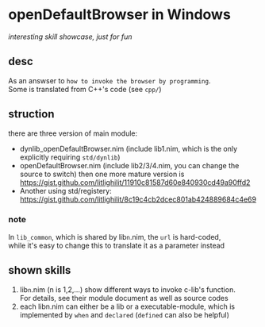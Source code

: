 # openDefaultBrowser in Windows
_interesting skill showcase, just for fun_

## desc
As an answser to `how to invoke the browser by programming`.  
Some is translated from C++'s code (see `cpp/`)

## struction
there are three version of main module:

- dynlib_openDefaultBrowser.nim (include lib1.nim, which is the only explicitly requiring `std/dynlib`)
- openDefaultBrowser.nim (include lib2/3/4.nim, you can change the source to switch) then one more mature version is <https://gist.github.com/litlighilit/11910c81587d60e840930cd49a90ffd2>
- Another using std/registery:
https://gist.github.com/litlighilit/8c19c4cb2dcec801ab424889684c4e69

### note
In `lib_common`, which is shared by lib`n`.nim, the `url` is hard-coded,  
while it's easy to change this to translate it as a parameter instead

## shown skills
1. lib`n`.nim (n is 1,2,...) show different ways to invoke c-lib's function.  
  For details, see their module document as well as source codes
2. each libn.nim can either be a lib or a executable-module, which is implemented by `when` and `declared` (`defined` can also be helpful)
